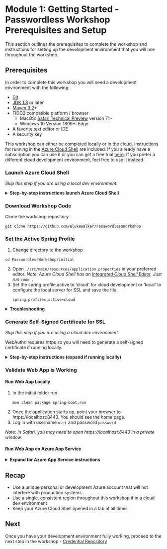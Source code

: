 # Module 1: Getting Started - Passwordless Workshop Prerequisites and Setup
This section outlines the prerequisites to complete the workshop and instructions for setting up the development environment that you will use throughout the workshop.

## Prerequisites
In order to complete this workshop you will need a development environment with the following:
* [Git](https://git-scm.com/)
* [JDK 1.8](https://www.oracle.com/technetwork/java/javase/downloads/index.html) or later
* [Maven 3.2](https://maven.apache.org/download.cgi)+
* FIDO2 compatible platform / browser
  * MacOS: [Safari Technical Preview](https://developer.apple.com/safari/technology-preview/) version 71+
  * Windows 10 Version 1809+: Edge
* A favorite text editor or IDE
* A security key

This workshop can either be completed locally or in the cloud. Instructions for running in the [Azure Cloud Shell](https://docs.microsoft.com/en-us/azure/cloud-shell/overview) are included. If you already have a subscription you can use it or you can get a free trial [here](https://azure.microsoft.com/free/). If you prefer a different cloud development environment, feel free to use it instead.

### Launch Azure Cloud Shell
_Skip this step if you are using a local dev environment._

<details>
<summary><strong>Step-by-step instructions launch Azure Cloud Shell</strong></summary><p>

Please make sure not to use a production Azure environment or account for this workshop. It is recommended to instead use a development account which provides full access to the necessary services so that you do not run into permissions issues.

The Azure account may accrue charges. Be sure to clean up when you are done to prevent the accrual of additional charges.

Try from shell.azure.com by clicking below.

![alt text](../images/launchcloudshell.png "Launch Cloud Shell")

Try from [Azure portal](https://portal.azure.com) using the Cloud Shell icon.

![alt text](../images/AzureCloudShellIcon.png "Launch Cloud Shell")

</p></details>

### Download Workshop Code
Clone the workshop repository.

```
git clone https://github.com/elukewalker/PasswordlessWorkshop
```

### Set the Active Spring Profile
1. Change directory to the workshop
```
cd PasswordlessWorkshop/initial
```
2. Open `./src/main/resources/application.properties` in your preferred editor. _Note: Azure Cloud Shell has an [Integrated Cloud Shell Editor](https://docs.microsoft.com/en-us/azure/cloud-shell/using-cloud-shell-editor). Just run `code .`_
3. Set the spring.profile.active to 'cloud' for cloud development or 'local' to configure the local server for SSL and save the file.
   ```
   spring.profiles.active=cloud
   ```
<details>
<summary><strong>Troubleshooting</strong></summary><p>

**Cannot find path**
```powershell
PS Azure:\> cd PasswordlessWorkshop
cd : Cannot find path 'Azure:/PasswordlessWorkshop/initial' because it does not exist.
```

Use `cd $HOME/PasswordlessWorkshop/initial` instead of `cd PasswordlessWorkshop/initial`

</p></details>

### Generate Self-Signed Certificate for SSL
_Skip this step if you are using a cloud dev environment._

WebAuthn requires https so you will need to generate a self-signed certificate if running locally. 

<details>
<summary><strong>Step-by-step instructions (expand if running locally)</strong></summary><p>

1. Create a set of cryptographic keys and store it in the PKCS12 keystore format.
    ```
    keytool -genkeypair -alias demo -keyalg RSA -keysize 2048 -storetype PKCS12 -keystore ./src/main/resources/keystore/demo.p12 -validity 3650

    ```
2. Update the server ssl keystore password. Open `./src/main/resources/application-local.properties` in your preferred editor and replace the server.ssl.key-store-password with the one used in the previous step.
   ```
   server.port=8443
   server.ssl.key-store-type=PKCS12
   server.ssl.key-store=classpath:keystore/demo.p12
   server.ssl.key-store-password=changeit
   server.ssl.key-alias=demo

   security.require-ssl=true
   ```
</p></details>

### Validate Web App is Working
#### Run Web App Locally
1. In the initial folder run
   ```
   mvn clean package spring-boot:run
   ```
2. Once the application starts up, point your browser to https://localhost:8443. You should see the home page.
3. Log in with username `user` and password `password`

_Note: In Safari, you may need to open https://localhost:8443 in a private window._

#### Run Web App on Azure App Service

<details>
<summary><strong>Expand for Azure App Service instructions</strong></summary><p>

1. Open the ```pom.xml``` in an editor
2. Configure the [Maven Plugin for Azure App Service](https://docs.microsoft.com/en-us/java/azure/spring-framework/deploy-spring-boot-java-app-with-maven-plugin?view=azure-java-stable). Update the following placeholders in the plugin configuration:
    ```
    <resourceGroup>${RESOURCEGROUP_NAME}</resourceGroup> <!--e.g. PasswordlessWorkshop -->
	<appName>${WEBAPP_NAME}</appName> <!--e.g. MyPasswordlessWebApp -->
	<region>${REGION}</region> <!--e.g. centralus -->
    ```
3. Deploy the app to Azure
   1. Configure
   ```
   mvn clean package azure-webapp:config
   ```
   1. Build and deploy
   ```
   mvn clean package azure-webapp:deploy
   ```
   Maven will deploy your web app to Azure; if the web app or web app plan does not already exist, it will be created for you.
4. Set HTTPS Only in SSL Settings
   1. Go to the web app listed in App Service
   2. Open SSL settings and set HTTP Only to On
   ![alt text](../images/httpsonly.png "HTTPS Only On")
5. Go to the Overview and click the URL. You should see the home page.
6. Log in with username `user` and password `password`

</p></details>

## Recap
* Use a unique personal or development Azure account that will not interfere with production systems
* Use a single, consistent region throughout this workshop if in a cloud dev environment
* Keep your Azure Cloud Shell opened in a tab at all times

## Next
Once you have your development environment fully working, proceed to the next step in the workshop - [Credential Repository](../2_Credential_Repository/README.md)
